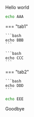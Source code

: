 Hello world

```bash
echo AAA
```

=== "tab1"

    ```bash
    echo BBB
    ```

    ```bash
    echo CCC
    ```

=== "tab2"

    ```bash
    echo DDD
    ```

```bash
echo EEE
```

Goodbye
